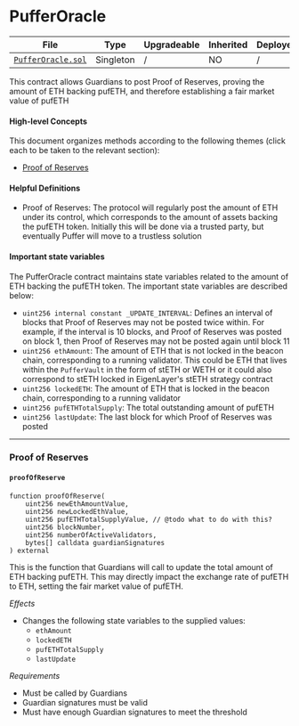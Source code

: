 # PufferOracle

| File | Type | Upgradeable | Inherited | Deployed |
| -------- | -------- | -------- | -------- | -------- |
| [`PufferOracle.sol`](../src/PufferOracle.sol) | Singleton | / | NO | / |

This contract allows Guardians to post Proof of Reserves, proving the amount of ETH backing pufETH, and therefore establishing a fair market value of pufETH

#### High-level Concepts

This document organizes methods according to the following themes (click each to be taken to the relevant section):
* [Proof of Reserves](#proof-of-reserves)

#### Helpful Definitions

* Proof of Reserves: The protocol will regularly post the amount of ETH under its control, which corresponds to the amount of assets backing the pufETH token. Initially this will be done via a trusted party, but eventually Puffer will move to a trustless solution

#### Important state variables

The PufferOracle contract maintains state variables related to the amount of ETH backing the pufETH token. The important state variables are described below:

* `uint256 internal constant _UPDATE_INTERVAL`: Defines an interval of blocks that Proof of Reserves may not be posted twice within. For example, if the interval is 10 blocks, and Proof of Reserves was posted on block 1, then Proof of Reserves may not be posted again until block 11
* `uint256 ethAmount`: The amount of ETH that is not locked in the beacon chain, corresponding to a running validator. This could be ETH that lives within the `PufferVault` in the form of stETH or WETH or it could also correspond to stETH locked in EigenLayer's stETH strategy contract
* `uint256 lockedETH`: The amount of ETH that is locked in the beacon chain, corresponding to a running validator
* `uint256 pufETHTotalSupply`: The total outstanding amount of pufETH
* `uint256 lastUpdate`: The last block for which Proof of Reserves was posted

---

### Proof of Reserves

#### `proofOfReserve`

```solidity
function proofOfReserve(
    uint256 newEthAmountValue,
    uint256 newLockedEthValue,
    uint256 pufETHTotalSupplyValue, // @todo what to do with this?
    uint256 blockNumber,
    uint256 numberOfActiveValidators,
    bytes[] calldata guardianSignatures
) external
```

This is the function that Guardians will call to update the total amount of ETH backing pufETH. This may directly impact the exchange rate of pufETH to ETH, setting the fair market value of pufETH.

*Effects*
* Changes the following state variables to the supplied values:
    * `ethAmount`
    * `lockedETH`
    * `pufETHTotalSupply`
    * `lastUpdate`

*Requirements*
* Must be called by Guardians
* Guardian signatures must be valid
* Must have enough Guardian signatures to meet the threshold

